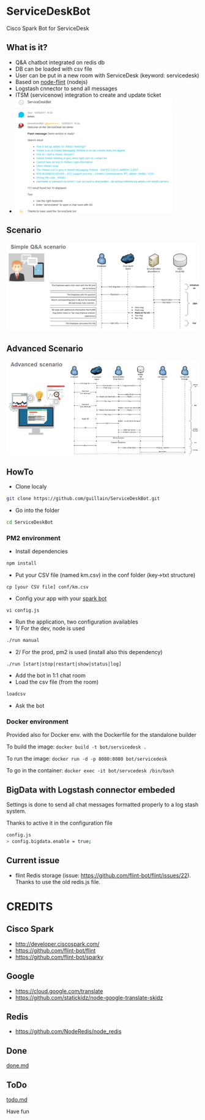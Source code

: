 # ServiceDeskBot
Cisco Spark Bot for ServiceDesk

## What is it?
* Q&A chatbot integrated on redis db
* DB can be loaded with csv file
* User can be put in a new room with ServiceDesk (keyword: servicedesk)
* Based on [node-flint](https://github.com/flint-bot/flint) (nodejs)
* Logstash cnnector to send all messages
* ITSM (servicenow) integration to create and update ticket
* <img src="doc/chatbot.png" height="300px">

## Scenario
![](doc/workflow.png)

## Advanced Scenario
![](doc/workflow_adv.png)

## HowTo
* Clone localy
```bash
git clone https://github.com/guillain/ServiceDeskBot.git
```
* Go into the folder
```bash
cd ServiceDeskBot
```

### PM2 environment

* Install dependencies
```bash
npm install
```
* Put your CSV file (named km.csv) in the conf folder (key->txt structure)
```
cp [your CSV file] conf/km.csv
```
* Config your app with your [spark bot](https://developer.ciscospark.com/apps.html)
```
vi config.js
```
* Run the application, two configuration availables
* 1/ For the dev, node is used
```bash
./run manual
```
* 2/ For the prod, pm2 is used (install also this dependency)
```
./run [start|stop|restart|show|status|log]
```
* Add the bot in 1:1 chat room
* Load the csv file (from the room)
```bash
loadcsv
```
* Ask the bot

### Docker environment
Provided also for Docker env. with the Dockerfile for the standalone builder

To build the image:
`docker build -t bot/servicedesk .`

To run the image:
`docker run -d -p 8080:8080 bot/servicedesk`

To go in the container:
`docker exec -it bot/servcedesk /bin/bash`

## BigData with Logstash connector embeded
Settings is done to send all chat messages formatted properly to a log stash system.

Thanks to active it in the configuration file
```bash
config.js
> config.bigdata.enable = true;
```

## Current issue
* flint Redis storage (issue: https://github.com/flint-bot/flint/issues/22). Thanks to use the old redis.js file.

# CREDITS

## Cisco Spark
* http://developer.ciscospark.com/
* https://github.com/flint-bot/flint
* https://github.com/flint-bot/sparky

## Google
* https://cloud.google.com/translate
* https://github.com/statickidz/node-google-translate-skidz

## Redis
* https://github.com/NodeRedis/node_redis

## Done
[done.md](doc/done.md)

## ToDo
[todo.md](doc/todo.md)

Have fun
